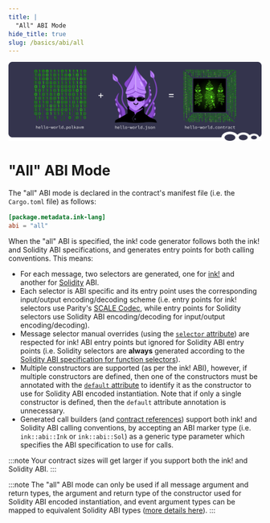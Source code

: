 ```yaml
---
title: |
  "All" ABI Mode
hide_title: true
slug: /basics/abi/all
---
```


![Metadata Title Picture](/img/title/metadata-revive.svg)

# "All" ABI Mode

The "all" ABI mode is declared in the contract's manifest file (i.e. the `Cargo.toml` file)
as follows:

```toml
[package.metadata.ink-lang]
abi = "all"
```

When the "all" ABI is specified, the ink! code generator follows both 
the ink! and Solidity ABI specifications, and generates entry points 
for both calling conventions. This means:

- For each message, two selectors are generated, one for [ink!](./ink.md) 
  and another for [Solidity](./solidity.md) ABI.
- Each selector is ABI specific and its entry point uses the corresponding
  input/output encoding/decoding scheme (i.e. entry points for ink! selectors use
  Parity's [SCALE Codec][scale-codec], while entry points for Solidity selectors
  use Solidity ABI encoding/decoding for input/output encoding/decoding).
- Message selector manual overrides 
  (using the [`selector` attribute][selector-attribute]) are respected for 
  ink! ABI entry points but ignored for Solidity ABI entry points
  (i.e. Solidity selectors are **always** generated according to the
  [Solidity ABI specification for function selectors][sol-abi-selector]).
- Multiple constructors are supported (as per the ink! ABI), however, 
  if multiple constructors are defined, then one of the constructors
  must be annotated with the [`default` attribute][default-attribute] 
  to identify it as the constructor to use for Solidity ABI encoded instantiation.
  Note that if only a single constructor is defined, 
  then the `default` attribute annotation is unnecessary.
- Generated call builders (and [contract references][contract-refs]) support 
  both ink! and Solidity ABI calling conventions, by accepting an ABI marker type 
  (i.e. `ink::abi::Ink` or `ink::abi::Sol`) as a generic type parameter 
  which specifies the ABI specification to use for calls.

:::note
Your contract sizes will get larger if you support both the ink! and Solidity ABI.
:::

:::note
The "all" ABI mode can only be used if all message argument and return types, 
the argument and return type of the constructor used for Solidity ABI encoded instantiation, 
and event argument types can be mapped to equivalent Solidity ABI types 
([more details here][sol-type-mapping]).
:::

[scale-codec]: https://docs.rs/parity-scale-codec/latest/parity_scale_codec
[sol-abi-selector]: https://docs.soliditylang.org/en/latest/abi-spec.html#function-selector
[selector-attribute]: ../../macros-attributes/selector.md
[default-attribute]: ../../macros-attributes/default.md
[contract-refs]: ../cross-contract-calling.md#contract-references
[sol-type-mapping]: ../../background/solidity-metamask-compat.md#rustink-to-solidity-abi-type-mapping
